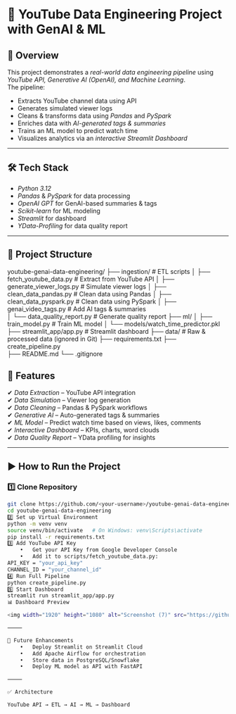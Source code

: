 # 🎥 YouTube Data Engineering Project with GenAI & ML

## 📌 Overview
This project demonstrates a *real-world data engineering pipeline* using *YouTube API, Generative AI (OpenAI), and Machine Learning*.  
The pipeline:
- Extracts YouTube channel data using API
- Generates simulated viewer logs
- Cleans & transforms data using *Pandas* and *PySpark*
- Enriches data with *AI-generated tags & summaries*
- Trains an ML model to predict watch time
- Visualizes analytics via an *interactive Streamlit Dashboard*

---

## 🛠 Tech Stack
- *Python 3.12*
- *Pandas* & *PySpark* for data processing
- *OpenAI GPT* for GenAI-based summaries & tags
- *Scikit-learn* for ML modeling
- *Streamlit* for dashboard
- *YData-Profiling* for data quality report

---

## 📂 Project Structure
youtube-genai-data-engineering/
├── ingestion/                       # ETL scripts
│   ├── fetch_youtube_data.py      # Extract from YouTube API
│   ├── generate_viewer_logs.py    # Simulate viewer logs
│   ├── clean_data_pandas.py       # Clean data using Pandas
│   ├── clean_data_pyspark.py      # Clean data using PySpark
│   ├── genai_video_tags.py        # Add AI tags & summaries              
│   └── data_quality_report.py     # Generate quality report
├── ml/
│   ├── train_model.py             # Train ML model
│   └── models/watch_time_predictor.pkl
├── streamlit_app/app.py           # Streamlit dashboard
├── data/                          # Raw & processed data (ignored in Git)
├── requirements.txt
├── create_pipeline.py  
├── README.md
└── .gitignore

## 🚀 Features
✔ *Data Extraction* – YouTube API integration  
✔ *Data Simulation* – Viewer log generation  
✔ *Data Cleaning* – Pandas & PySpark workflows  
✔ *Generative AI* – Auto-generated tags & summaries  
✔ *ML Model* – Predict watch time based on views, likes, comments  
✔ *Interactive Dashboard* – KPIs, charts, word clouds  
✔ *Data Quality Report* – YData profiling for insights  

---

## ▶️ How to Run the Project

### 1️⃣ Clone Repository
```bash
git clone https://github.com/<your-username>/youtube-genai-data-engineering.git
cd youtube-genai-data-engineering
2️⃣ Set up Virtual Environment
python -m venv venv
source venv/bin/activate   # On Windows: venv\Scripts\activate
pip install -r requirements.txt
3️⃣ Add YouTube API Key
	•	Get your API Key from Google Developer Console
	•	Add it to scripts/fetch_youtube_data.py:
API_KEY = "your_api_key"
CHANNEL_ID = "your_channel_id"
4️⃣ Run Full Pipeline
python create_pipeline.py
5️⃣ Start Dashboard
streamlit run streamlit_app/app.py
📊 Dashboard Preview

<img width="1920" height="1080" alt="Screenshot (7)" src="https://github.com/user-attachments/assets/e6f5de23-4f2f-40da-814d-2640b1f94b65" />

⸻

🔮 Future Enhancements
	•	Deploy Streamlit on Streamlit Cloud
	•	Add Apache Airflow for orchestration
	•	Store data in PostgreSQL/Snowflake
	•	Deploy ML model as API with FastAPI

⸻

✅ Architecture

YouTube API → ETL → AI → ML → Dashboard

